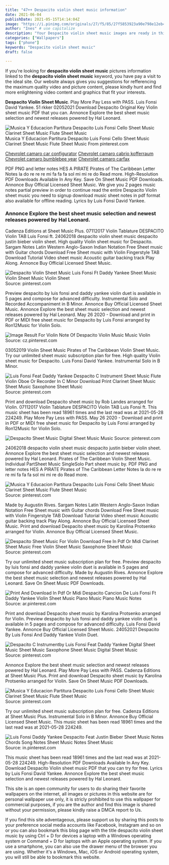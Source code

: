 ```yaml
---
title: "47++ Despacito violin sheet music information"
date: 2021-06-04
publishDate: 2021-05-15T14:14:04Z
image: "https://i.pinimg.com/originals/27/f5/85/27f5853923a90e798e12eb4db7e466dd.png"
author: "Ines" # use capitalize
description: "Your Despacito violin sheet music images are ready in this website. Despacito violin sheet music are a topic that is being searched for and liked by netizens today. You can Get the Despacito violin sheet music files here. Download all royalty-free vectors."
categories: ["Wallpapers"]
tags: ["phone"]
keywords: "Despacito violin sheet music"
draft: false

---
```


If you're looking for **despacito violin sheet music** pictures information linked to the **despacito violin sheet music** keyword, you have pay a visit to the ideal  site.  Our website always  gives you  suggestions  for refferencing  the maximum  quality video and picture  content, please kindly hunt and find more enlightening video content and graphics  that fit your interests.

**Despacito Violin Sheet Music**. Play More Pay Less with PASS. Luis Fonsi David Yankee. 51 rkker 02052021 Download Despacito Original Key Violin sheet music PDF that you can. Annonce Explore the best sheet music selection and newest releases powered by Hal Leonard.

![Musica Y Educacion Partitura Despacito Luis Fonsi Cello Sheet Music Clarinet Sheet Music Flute Sheet Music](https://i.pinimg.com/originals/da/a4/cc/daa4cc38a829a9175be0ed9b89d7c3f4.png "Musica Y Educacion Partitura Despacito Luis Fonsi Cello Sheet Music Clarinet Sheet Music Flute Sheet Music")
Musica Y Educacion Partitura Despacito Luis Fonsi Cello Sheet Music Clarinet Sheet Music Flute Sheet Music From pinterest.com

[Chevrolet camaro car configurator](/chevrolet-camaro-car-configurator/)
[Chevrolet camaro cabrio kofferraum](/chevrolet-camaro-cabrio-kofferraum/)
[Chevrolet camaro bumblebee year](/chevrolet-camaro-bumblebee-year/)
[Chevrolet camaro carfax](/chevrolet-camaro-carfax/)

PDF PNG and letter notes HES A PIRATE Pirates of The Caribbean Letter Notes la do re re re mi fa fa fa sol mi mi re do Read more. High-Resolution PDF Downloads Available In Any Key. Save On Sheet Music PDF Downloads. Annonce Buy Official Licensed Sheet Music. We give you 2 pages music notes partial preview in order to continue read the entire Despacito Violin sheet music you need to signup download music sheet notes in pdf format also available for offline reading. Lyrics by Luis Fonsi David Yankee.

### Annonce Explore the best sheet music selection and newest releases powered by Hal Leonard.

Cadenza Editions at Sheet Music Plus. 07112017 Violin Tablature DESPACITO Violin TAB Luis Fonsi ft. 24062018 despacito violin sheet music despacito justin bieber violin sheet. High quality Violin sheet music for Despacito. Sargam Notes Latin Western Anglo-Saxon Indian Notation Free Sheet music with Guitar chords Download Free Sheet music with Violin Fingerstyle TAB Download Tutorial Video sheet music Acoustic guitar backing track Play Along. Annonce Buy Official Licensed Sheet Music.


![Despacito Violin Sheet Music Luis Fonsi Ft Daddy Yankee Sheet Music Violin Sheet Music Violin Sheet](https://i.pinimg.com/originals/d6/82/3d/d6823d3bae6e8abc8911520499a76439.gif "Despacito Violin Sheet Music Luis Fonsi Ft Daddy Yankee Sheet Music Violin Sheet Music Violin Sheet")
Source: pinterest.com

Preview despacito by luis fonsi and daddy yankee violin duet is available in 5 pages and compose for advanced difficulty. Instrumental Solo and Recorded Accompaniment in B Minor. Annonce Buy Official Licensed Sheet Music. Annonce Explore the best sheet music selection and newest releases powered by Hal Leonard. May 26 2020 - Download and print in PDF or MIDI free sheet music for Despacito by Luis Fonsi arranged by Ron12Music for Violin Solo.

![Image Result For Violin Note Of Despacito Violin Music Music Violin](https://i.pinimg.com/originals/d3/c2/80/d3c28001862dff8b9d3c14d90552935b.gif "Image Result For Violin Note Of Despacito Violin Music Music Violin")
Source: cz.pinterest.com

03052019 Violin Sheet Music Pirates of The Caribbean Violin Sheet Music. Try our unlimited sheet music subscription plan for free. High quality Violin sheet music for Despacito. Luis Fonsi David Yankee. Instrumental Solo in B Minor.

![Luis Fonsi Feat Daddy Yankee Despacito C Instrument Sheet Music Flute Violin Oboe Or Recorder In C Minor Download Print Clarinet Sheet Music Sheet Music Saxophone Sheet Music](https://i.pinimg.com/originals/62/c8/f5/62c8f58176fe93bfcc4230928ca07adf.gif "Luis Fonsi Feat Daddy Yankee Despacito C Instrument Sheet Music Flute Violin Oboe Or Recorder In C Minor Download Print Clarinet Sheet Music Sheet Music Saxophone Sheet Music")
Source: pinterest.com

Print and download Despacito sheet music by Rob Landes arranged for Violin. 07112017 Violin Tablature DESPACITO Violin TAB Luis Fonsi ft. This music sheet has been read 18961 times and the last read was at 2021-05-28 224249. Play More Pay Less with PASS. May 26 2020 - Download and print in PDF or MIDI free sheet music for Despacito by Luis Fonsi arranged by Ron12Music for Violin Solo.

![Despacito Sheet Music Digital Sheet Music Music](https://i.pinimg.com/originals/c9/57/9f/c9579f1517150fd6d3e40b76eb7a3473.png "Despacito Sheet Music Digital Sheet Music Music")
Source: pinterest.com

24062018 despacito violin sheet music despacito justin bieber violin sheet. Annonce Explore the best sheet music selection and newest releases powered by Hal Leonard. Pirates of The Caribbean Violin Sheet Music. Individual PartSheet Music SingleSolo Part sheet music by. PDF PNG and letter notes HES A PIRATE Pirates of The Caribbean Letter Notes la do re re re mi fa fa fa sol mi mi re do Read more.

![Musica Y Educacion Partitura Despacito Luis Fonsi Cello Sheet Music Clarinet Sheet Music Flute Sheet Music](https://i.pinimg.com/originals/da/a4/cc/daa4cc38a829a9175be0ed9b89d7c3f4.png "Musica Y Educacion Partitura Despacito Luis Fonsi Cello Sheet Music Clarinet Sheet Music Flute Sheet Music")
Source: pinterest.com

Made by Augustin Rives. Sargam Notes Latin Western Anglo-Saxon Indian Notation Free Sheet music with Guitar chords Download Free Sheet music with Violin Fingerstyle TAB Download Tutorial Video sheet music Acoustic guitar backing track Play Along. Annonce Buy Official Licensed Sheet Music. Print and download Despacito sheet music by Karolina Protsenko arranged for Violin. Annonce Buy Official Licensed Sheet Music.

![Despacito Sheet Music For Violin Download Free In Pdf Or Midi Clarinet Sheet Music Free Violin Sheet Music Saxophone Sheet Music](https://i.pinimg.com/originals/ae/bc/68/aebc68c457cfef2c074a3f24d3d78441.png "Despacito Sheet Music For Violin Download Free In Pdf Or Midi Clarinet Sheet Music Free Violin Sheet Music Saxophone Sheet Music")
Source: pinterest.com

Try our unlimited sheet music subscription plan for free. Preview despacito by luis fonsi and daddy yankee violin duet is available in 5 pages and compose for advanced difficulty. Made by Augustin Rives. Annonce Explore the best sheet music selection and newest releases powered by Hal Leonard. Save On Sheet Music PDF Downloads.

![Print And Download In Pdf Or Midi Despacito Cancion De Luis Fonsi Ft Daddy Yankee Violin Sheet Music Piano Music Piano Music Notes](https://i.pinimg.com/originals/fe/0b/03/fe0b031af7b59aab8fe1ea00f8ccaa63.png "Print And Download In Pdf Or Midi Despacito Cancion De Luis Fonsi Ft Daddy Yankee Violin Sheet Music Piano Music Piano Music Notes")
Source: ar.pinterest.com

Print and download Despacito sheet music by Karolina Protsenko arranged for Violin. Preview despacito by luis fonsi and daddy yankee violin duet is available in 5 pages and compose for advanced difficulty. Luis Fonsi David Yankee. Annonce Buy Official Licensed Sheet Music. 24052021 Despacito By Luis Fonsi And Daddy Yankee Violin Duet.

![Despacito C Instrumentby Luis Fonsi Feat Daddy Yankee Digital Sheet Music Sheet Music Saxophone Sheet Music Digital Sheet Music](https://i.pinimg.com/originals/41/5c/b4/415cb4d7c5f7a569e95e8010ceb68acf.gif "Despacito C Instrumentby Luis Fonsi Feat Daddy Yankee Digital Sheet Music Sheet Music Saxophone Sheet Music Digital Sheet Music")
Source: pinterest.com

Annonce Explore the best sheet music selection and newest releases powered by Hal Leonard. Play More Pay Less with PASS. Cadenza Editions at Sheet Music Plus. Print and download Despacito sheet music by Karolina Protsenko arranged for Violin. Save On Sheet Music PDF Downloads.

![Musica Y Educacion Partitura Despacito Luis Fonsi Cello Sheet Music Clarinet Sheet Music Flute Sheet Music](https://i.pinimg.com/originals/70/33/20/703320baa33e3646b15c9e817137599b.jpg "Musica Y Educacion Partitura Despacito Luis Fonsi Cello Sheet Music Clarinet Sheet Music Flute Sheet Music")
Source: pinterest.com

Try our unlimited sheet music subscription plan for free. Cadenza Editions at Sheet Music Plus. Instrumental Solo in B Minor. Annonce Buy Official Licensed Sheet Music. This music sheet has been read 18961 times and the last read was at 2021-05-28 224249.

![Luis Fonsi Daddy Yankee Despacito Feat Justin Bieber Sheet Music Notes Chords Song Notes Sheet Music Notes Sheet Music](https://i.pinimg.com/originals/27/f5/85/27f5853923a90e798e12eb4db7e466dd.png "Luis Fonsi Daddy Yankee Despacito Feat Justin Bieber Sheet Music Notes Chords Song Notes Sheet Music Notes Sheet Music")
Source: in.pinterest.com

This music sheet has been read 18961 times and the last read was at 2021-05-28 224249. High-Resolution PDF Downloads Available In Any Key. Download Despacito Violin sheet music PDF that you can try for free. Lyrics by Luis Fonsi David Yankee. Annonce Explore the best sheet music selection and newest releases powered by Hal Leonard.

This site is an open community for users to do sharing their favorite wallpapers on the internet, all images or pictures in this website are for personal wallpaper use only, it is stricly prohibited to use this wallpaper for commercial purposes, if you are the author and find this image is shared without your permission, please kindly raise a DMCA report to Us.

If you find this site adventageous, please support us by sharing this posts to your preference social media accounts like Facebook, Instagram and so on or you can also bookmark this blog page with the title despacito violin sheet music by using Ctrl + D for devices a laptop with a Windows operating system or Command + D for laptops with an Apple operating system. If you use a smartphone, you can also use the drawer menu of the browser you are using. Whether it's a Windows, Mac, iOS or Android operating system, you will still be able to bookmark this website.
